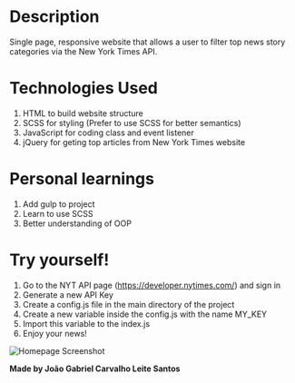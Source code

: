 # Description
Single page, responsive website that allows a user to filter top news story categories via the New York Times API.

# Technologies Used
1. HTML to build website structure
2. SCSS for styling (Prefer to use SCSS for better semantics)
3. JavaScript for coding class and event listener
4. jQuery for geting top articles from New York Times website

# Personal learnings
1. Add gulp to project
2. Learn to use SCSS
3. Better understanding of OOP

# Try yourself! 
1. Go to the NYT API page (https://developer.nytimes.com/) and sign in
2. Generate a new API Key
3. Create a config.js file in the main directory of the project
4. Create a new variable inside the config.js with the name MY_KEY
5. Import this variable to the index.js
6. Enjoy your news!

![Homepage Screenshot](Homepage_Screenshot.png)

**Made by João Gabriel Carvalho Leite Santos**